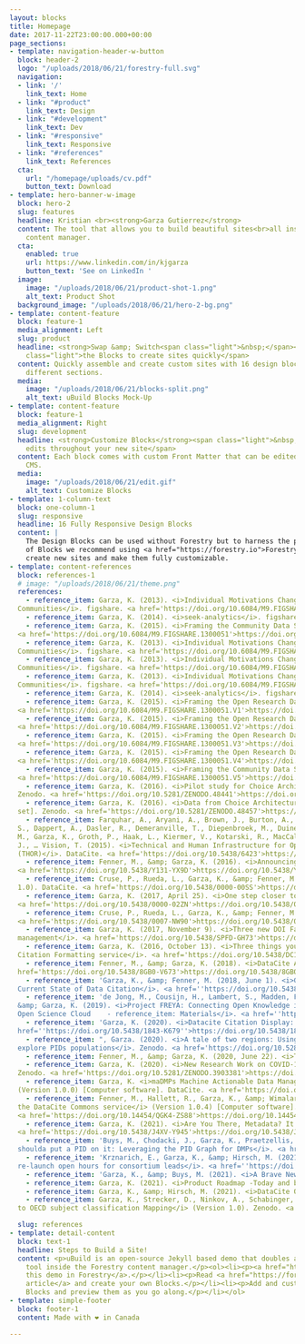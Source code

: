```yaml
---
layout: blocks
title: Homepage
date: 2017-11-22T23:00:00.000+00:00
page_sections:
- template: navigation-header-w-button
  block: header-2
  logo: "/uploads/2018/06/21/forestry-full.svg"
  navigation:
  - link: '/'
    link_text: Home
  - link: "#product"
    link_text: Design
  - link: "#development"
    link_text: Dev
  - link: "#responsive"
    link_text: Responsive
  - link: "#references"
    link_text: References
  cta:
    url: "/homepage/uploads/cv.pdf"
    button_text: Download
- template: hero-banner-w-image
  block: hero-2
  slug: features
  headline: Kristian <br><strong>Garza Gutierrez</strong>
  content: The tool that allows you to build beautiful sites<br>all inside Forestry's
    content manager.
  cta:
    enabled: true
    url: https://www.linkedin.com/in/kjgarza
    button_text: 'See on LinkedIn '
  image:
    image: "/uploads/2018/06/21/product-shot-1.png"
    alt_text: Product Shot
  background_image: "/uploads/2018/06/21/hero-2-bg.png"
- template: content-feature
  block: feature-1
  media_alignment: Left
  slug: product
  headline: <strong>Swap &amp; Switch<span class="light">&nbsp;</span></strong><span
    class="light">the Blocks to create sites quickly</span>
  content: Quickly assemble and create custom sites with 16 design blocks for seven
    different sections.
  media:
    image: "/uploads/2018/06/21/blocks-split.png"
    alt_text: uBuild Blocks Mock-Up
- template: content-feature
  block: feature-1
  media_alignment: Right
  slug: development
  headline: <strong>Customize Blocks</strong><span class="light">&nbsp;to make quick
    edits throughout your new site</span>
  content: Each block comes with custom Front Matter that can be edited in Forestry
    CMS.
  media:
    image: "/uploads/2018/06/21/edit.gif"
    alt_text: Customize Blocks
- template: 1-column-text
  block: one-column-1
  slug: responsive
  headline: 16 Fully Responsive Design Blocks
  content: |
    The Design Blocks can be used without Forestry but to harness the power
    of Blocks we recommend using <a href="https://forestry.io">Forestry</a>. Once the site is imported you can immediately
    create new sites and make them fully customizable.
- template: content-references
  block: references-1
  # image: "/uploads/2018/06/21/theme.png"
  references: 
    - reference_item: Garza, K. (2013). <i>Individual Motivations Change Activity in Online Scientific
  Communities</i>. figshare. <a href='https://doi.org/10.6084/M9.FIGSHARE.830404'>https://doi.org/10.6084/M9.FIGSHARE.830404</a>
    - reference_item: Garza, K. (2014). <i>seek-analytics</i>. figshare. <a href='https://doi.org/10.6084/M9.FIGSHARE.1211850'>https://doi.org/10.6084/M9.FIGSHARE.1211850</a>
    - reference_item: Garza, K. (2015). <i>Framing the Community Data System Interface</i>. figshare.
  <a href='https://doi.org/10.6084/M9.FIGSHARE.1300051'>https://doi.org/10.6084/M9.FIGSHARE.1300051</a>
    - reference_item: Garza, K. (2013). <i>Individual Motivations Change Activity in Online Scientific
  Communities</i>. figshare. <a href='https://doi.org/10.6084/M9.FIGSHARE.830404.V1'>https://doi.org/10.6084/M9.FIGSHARE.830404.V1</a>
    - reference_item: Garza, K. (2013). <i>Individual Motivations Change Activity in Online Scientific
  Communities</i>. figshare. <a href='https://doi.org/10.6084/M9.FIGSHARE.830404.V2'>https://doi.org/10.6084/M9.FIGSHARE.830404.V2</a>
    - reference_item: Garza, K. (2013). <i>Individual Motivations Change Activity in Online Scientific
  Communities</i>. figshare. <a href='https://doi.org/10.6084/M9.FIGSHARE.830404.V3'>https://doi.org/10.6084/M9.FIGSHARE.830404.V3</a>
    - reference_item: Garza, K. (2014). <i>seek-analytics</i>. figshare. <a href='https://doi.org/10.6084/M9.FIGSHARE.1211850.V1'>https://doi.org/10.6084/M9.FIGSHARE.1211850.V1</a>
    - reference_item: Garza, K. (2015). <i>Framing the Open Research Data Repository Interface</i>. figshare.
  <a href='https://doi.org/10.6084/M9.FIGSHARE.1300051.V1'>https://doi.org/10.6084/M9.FIGSHARE.1300051.V1</a>
    - reference_item: Garza, K. (2015). <i>Framing the Open Research Data Repository Interface</i>. figshare.
  <a href='https://doi.org/10.6084/M9.FIGSHARE.1300051.V2'>https://doi.org/10.6084/M9.FIGSHARE.1300051.V2</a>
    - reference_item: Garza, K. (2015). <i>Framing the Open Research Data Repository Interface</i>. figshare.
  <a href='https://doi.org/10.6084/M9.FIGSHARE.1300051.V3'>https://doi.org/10.6084/M9.FIGSHARE.1300051.V3</a>
    - reference_item: Garza, K. (2015). <i>Framing the Open Research Data Repository Interface</i>. figshare.
  <a href='https://doi.org/10.6084/M9.FIGSHARE.1300051.V4'>https://doi.org/10.6084/M9.FIGSHARE.1300051.V4</a>
    - reference_item: Garza, K. (2015). <i>Framing the Community Data System Interface</i>. figshare.
  <a href='https://doi.org/10.6084/M9.FIGSHARE.1300051.V5'>https://doi.org/10.6084/M9.FIGSHARE.1300051.V5</a>
    - reference_item: Garza, K. (2016). <i>Pilot study for Choice Architecture techniques</i> [Data set].
  Zenodo. <a href='https://doi.org/10.5281/ZENODO.48441'>https://doi.org/10.5281/ZENODO.48441</a>
    - reference_item: Garza, K. (2016). <i>Data from Choice Architecture experiment with Experts</i> [Data
  set]. Zenodo. <a href='https://doi.org/10.5281/ZENODO.48457'>https://doi.org/10.5281/ZENODO.48457</a>
    - reference_item: Farquhar, A., Aryani, A., Brown, J., Burton, A., Cruise, P., Dallmeier-Thiessen,
  S., Dappert, A., Dasler, R., Demeranville, T., Diepenbroek, M., Duine, M., Fenner,
  M., Garza, K., Groth, P., Haak, L., Kiermer, V., Kotarski, R., MacCallum, C., McEntyre,
  J., … Vision, T. (2015). <i>Technical and Human Infrastructure for Open Research
  (THOR)</i>. DataCite. <a href='https://doi.org/10.5438/6423'>https://doi.org/10.5438/6423</a>
    - reference_item: Fenner, M., &amp; Garza, K. (2016). <i>Announcing Our New Application Developer</i>.
  <a href='https://doi.org/10.5438/Y131-YX9D'>https://doi.org/10.5438/Y131-YX9D</a>
    - reference_item: Cruse, P., Rueda, L., Garza, K., &amp; Fenner, M. (2015). <i>DataCite Blog</i> (Version
  1.0). DataCite. <a href='https://doi.org/10.5438/0000-00SS'>https://doi.org/10.5438/0000-00SS</a>
    - reference_item: Garza, K. (2017, April 25). <i>One step closer towards instant DOI search results</i>.
  <a href='https://doi.org/10.5438/0000-02ZN'>https://doi.org/10.5438/0000-02ZN</a>
    - reference_item: Cruse, P., Rueda, L., Garza, K., &amp; Fenner, M. (2015). <i>DataCite Blog</i>.
  <a href='https://doi.org/10.5438/0007-NW90'>https://doi.org/10.5438/0007-NW90</a>
    - reference_item: Garza, K. (2017, November 9). <i>Three new DOI Fabrica features to simplify account
  management</i>. <a href='https://doi.org/10.5438/SPFD-GH73'>https://doi.org/10.5438/SPFD-GH73</a>
    - reference_item: Garza, K. (2016, October 13). <i>Three things you should know about our new DOI
  Citation Formatting service</i>. <a href='https://doi.org/10.5438/DC13-VP4J'>https://doi.org/10.5438/DC13-VP4J</a>
    - reference_item: Fenner, M., &amp; Garza, K. (2018). <i>DataCite Application API</i>. DataCite. <a
  href='https://doi.org/10.5438/8GB0-V673'>https://doi.org/10.5438/8GB0-V673</a>
    - reference_item: 'Garza, K., &amp; Fenner, M. (2018, June 1). <i>Glad You Asked: A Snapshot of the
  Current State of Data Citation</i>. <a href=''https://doi.org/10.5438/H16Y-3D72''>https://doi.org/10.5438/H16Y-3D72</a>'
    - reference_item: 'de Jong, M., Cousijn, H., Lambert, S., Madden, F., Dohna, T., Koop-Jakobsen, K.,
  &amp; Garza, K. (2019). <i>Project FREYA: Connecting Open Knowledge in the European
  Open Science Cloud    - reference_item: Materials</i>. <a href=''https://doi.org/10.5281/ZENODO.3517852''>https://doi.org/10.5281/ZENODO.3517852</a>'
    - reference_item: 'Garza, K. (2020). <i>Datacite Citation Display: Unlocking Data Citations</i>. <a
  href=''https://doi.org/10.5438/1843-K679''>https://doi.org/10.5438/1843-K679</a>'
    - reference_item: ", Garza. (2020). <i>A tale of two regions: Using Vega-Lite Population Pyramid to
  explore PIDs populations</i>. Zenodo. <a href='https://doi.org/10.5281/ZENODO.3895556'>https://doi.org/10.5281/ZENODO.3895556</a>"
    - reference_item: Fenner, M., &amp; Garza, K. (2020, June 22). <i>The DataCite MDC Stack</i>. <a href='https://doi.org/10.5438/V9PP-7A27'>https://doi.org/10.5438/V9PP-7A27</a>
    - reference_item: Garza, K. (2020). <i>New Research Work on COVID-19 as the pandemic develops</i>.
  Zenodo. <a href='https://doi.org/10.5281/ZENODO.3903381'>https://doi.org/10.5281/ZENODO.3903381</a>
    - reference_item: Garza, K. <i>maDMPs Machine Actionable Data Management Plans (maDMPs) demonstration.</i>
  (Version 1.0.0) [Computer software]. DataCite. <a href='https://doi.org/10.14454/W67K-5373'>https://doi.org/10.14454/W67K-5373</a>
    - reference_item: Fenner, M., Hallett, R., Garza, K., &amp; Wimalaratne, S. (2020). <i>Frontend for
  the DataCite Commons service</i> (Version 1.0.4) [Computer software]. DataCite.
  <a href='https://doi.org/10.14454/QGK4-ZS88'>https://doi.org/10.14454/QGK4-ZS88</a>
    - reference_item: Garza, K. (2021). <i>Are You There, Metadata? It’s Me, the Bibliometrician</i>.
  <a href='https://doi.org/10.5438/J4XV-Y945'>https://doi.org/10.5438/J4XV-Y945</a>
    - reference_item: 'Buys, M., Chodacki, J., Garza, K., Praetzellis, M., &amp; Riley, B. (2021). <i>You
  shoulda put a PID on it: Leveraging the PID Graph for DMPs</i>. <a href=''https://doi.org/10.5281/ZENODO.4487522''>https://doi.org/10.5281/ZENODO.4487522</a>'
    - reference_item: 'Krznarich, E., Garza, K., &amp; Hirsch, M. (2021). <i>Open hours updates: Spring
  re-launch open hours for consortium leads</i>. <a href=''https://doi.org/10.5438/2NPS-H961''>https://doi.org/10.5438/2NPS-H961</a>'
    - reference_item: 'Garza, K., &amp; Buys, M. (2021). <i>A Brave New PID: DMP-IDs</i>. <a href=''https://doi.org/10.5438/J22A-5D79''>https://doi.org/10.5438/J22A-5D79</a>'
    - reference_item: Garza, K. (2021). <i>Product Roadmap -Today and beyond</i>. <a href='https://doi.org/10.5281/ZENODO.5534129'>https://doi.org/10.5281/ZENODO.5534129</a>
    - reference_item: Garza, K., &amp; Hirsch, M. (2021). <i>DataCite Open Hours in 2021</i>. <a href='https://doi.org/10.5438/KW4K-Q070'>https://doi.org/10.5438/KW4K-Q070</a>
    - reference_item: Garza, K., Strecker, D., Ninkov, A., Schabinger, R., &amp; Gregory, K. (2021). <i>DFG
  to OECD subject classification Mapping</i> (Version 1.0). Zenodo. <a href='https://doi.org/10.5281/ZENODO.5176121'>https://doi.org/10.5281/ZENODO.5176121</a>

  slug: references
- template: detail-content
  block: text-1
  headline: Steps to Build a Site!
  content: <p>uBuild is an open-source Jekyll based demo that doubles as a builder
    tool inside the Forestry content manager.</p><ol><li><p><a href="https://app.forestry.io/quick-start?repo=forestryio/ubuild-jekyll&provider=github&engine=jekyll">Import
    this demo in Forestry</a>.</p></li><li><p>Read <a href="https://forestry.io/blog/ubuild-a-new-theme-for-static-sites-using-blocks/">our
    article</a> and create your own Blocks.</p></li><li><p>Add and customize the available
    Blocks and preview them as you go along.</p></li></ol>
- template: simple-footer
  block: footer-1
  content: Made with ❤︎ in Canada

---
```

